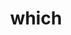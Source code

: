 ---
title: "which"
layout: cache
categories: [package, develop]
meta: {"compilers": ["apple-clang@16.0.0", "gcc@10.2.1", "gcc@10.5.0", "gcc@11.1.0", "gcc@11.4.0", "gcc@13.3.0", "gcc@7.5.0", "gcc@9.4.0"], "num_specs": 28, "num_specs_by_stack": {"build_systems": 5, "data-vis-sdk": 4, "developer-tools-aarch64-linux-gnu": 5, "developer-tools-darwin": 3, "developer-tools-manylinux2014": 1, "developer-tools-x86_64_v3-linux-gnu": 5, "e4s": 4, "e4s-power": 1, "hep": 4, "root": 28, "tutorial": 4}, "oss": ["centos7", "rhel8", "sequoia", "ubuntu18.04", "ubuntu20.04", "ubuntu22.04"], "platforms": ["darwin", "linux"], "stacks": ["build_systems", "data-vis-sdk", "developer-tools-aarch64-linux-gnu", "developer-tools-darwin", "developer-tools-manylinux2014", "developer-tools-x86_64_v3-linux-gnu", "e4s", "e4s-power", "hep", "root", "tutorial"], "targets": ["aarch64", "ppc64le", "x86_64_v3"], "versions": ["2.21"]}
spec_details: [{"compiler": "gcc@10.5.0", "hash": "2zc4kzv6u3kspajp3yd2eyno4qfurpq7", "os": "centos7", "platform": "linux", "size": "-", "stacks": ["developer-tools-x86_64_v3-linux-gnu", "root"], "target": "x86_64_v3", "variants": ["build_system=autotools"], "versions": ["2.21"]}, {"compiler": "gcc@13.3.0", "hash": "3swlckv7kdb4bplmnsz5texqopcc6gnb", "os": "rhel8", "platform": "linux", "size": "-", "stacks": ["developer-tools-aarch64-linux-gnu", "root"], "target": "aarch64", "variants": ["build_system=autotools"], "versions": ["2.21"]}, {"compiler": "gcc@13.3.0", "hash": "4xppehyaxfbqcgdagx4z5ti7hprosbr4", "os": "rhel8", "platform": "linux", "size": "-", "stacks": ["developer-tools-aarch64-linux-gnu", "root"], "target": "aarch64", "variants": ["build_system=autotools"], "versions": ["2.21"]}, {"compiler": "gcc@10.5.0", "hash": "7zwoejgf4wil7cyvxjnoyc6j53z2ccps", "os": "centos7", "platform": "linux", "size": "-", "stacks": ["developer-tools-x86_64_v3-linux-gnu", "root"], "target": "x86_64_v3", "variants": ["build_system=autotools"], "versions": ["2.21"]}, {"compiler": "gcc@7.5.0", "hash": "aj5rja4m344cqpdtu7s4vuxcqcs7ftwc", "os": "ubuntu18.04", "platform": "linux", "size": "-", "stacks": ["build_systems", "root"], "target": "x86_64_v3", "variants": ["build_system=autotools"], "versions": ["2.21"]}, {"compiler": "gcc@11.4.0", "hash": "bycd5vxpfp7pyzt7hkipmxsnk3dmunto", "os": "ubuntu22.04", "platform": "linux", "size": "-", "stacks": ["e4s", "hep", "root", "tutorial"], "target": "x86_64_v3", "variants": ["build_system=autotools"], "versions": ["2.21"]}, {"compiler": "gcc@7.5.0", "hash": "ccb2hpct7spvloitd3jkxuww3xrytkbj", "os": "ubuntu18.04", "platform": "linux", "size": "-", "stacks": ["build_systems", "root"], "target": "x86_64_v3", "variants": ["build_system=autotools"], "versions": ["2.21"]}, {"compiler": "gcc@10.5.0", "hash": "cr5qa4zyseucymfqijvfzm6fcxbhrhzt", "os": "centos7", "platform": "linux", "size": "-", "stacks": ["developer-tools-x86_64_v3-linux-gnu", "root"], "target": "x86_64_v3", "variants": ["build_system=autotools"], "versions": ["2.21"]}, {"compiler": "apple-clang@16.0.0", "hash": "cxk6quw7mv6qc4bq4wcev3ncrtqsoece", "os": "sequoia", "platform": "darwin", "size": "-", "stacks": ["developer-tools-darwin", "root"], "target": "aarch64", "variants": ["build_system=autotools"], "versions": ["2.21"]}, {"compiler": "gcc@11.4.0", "hash": "d5wssliklbsbr6uawex56mx6zv7fbpjx", "os": "ubuntu22.04", "platform": "linux", "size": "-", "stacks": ["e4s", "hep", "root", "tutorial"], "target": "x86_64_v3", "variants": ["build_system=autotools"], "versions": ["2.21"]}, {"compiler": "apple-clang@16.0.0", "hash": "dbn5ekczuysxq3y2qbwpy6ug3bsxs6v4", "os": "sequoia", "platform": "darwin", "size": "-", "stacks": ["developer-tools-darwin", "root"], "target": "aarch64", "variants": ["build_system=autotools"], "versions": ["2.21"]}, {"compiler": "gcc@10.2.1", "hash": "egv3hfcw5yr5y4q4fmxtplqilsvndkat", "os": "centos7", "platform": "linux", "size": "-", "stacks": ["developer-tools-manylinux2014", "root"], "target": "x86_64_v3", "variants": ["build_system=autotools"], "versions": ["2.21"]}, {"compiler": "gcc@13.3.0", "hash": "fxhbmuzsppwvb2dj3psj42fxn4qungd2", "os": "rhel8", "platform": "linux", "size": "-", "stacks": ["developer-tools-aarch64-linux-gnu", "root"], "target": "aarch64", "variants": ["build_system=autotools"], "versions": ["2.21"]}, {"compiler": "apple-clang@16.0.0", "hash": "gxipnifvab6mrfljj5tvl5fgye36ethn", "os": "sequoia", "platform": "darwin", "size": "-", "stacks": ["developer-tools-darwin", "root"], "target": "aarch64", "variants": ["build_system=autotools"], "versions": ["2.21"]}, {"compiler": "gcc@9.4.0", "hash": "igddedhjovlajg3kvyhohi3gxbm3vth2", "os": "ubuntu20.04", "platform": "linux", "size": "-", "stacks": ["e4s-power", "root"], "target": "ppc64le", "variants": ["build_system=autotools"], "versions": ["2.21"]}, {"compiler": "gcc@7.5.0", "hash": "ijjcpwctoss4tadbflseihtfajaczhci", "os": "ubuntu18.04", "platform": "linux", "size": "-", "stacks": ["build_systems", "root"], "target": "x86_64_v3", "variants": ["build_system=autotools"], "versions": ["2.21"]}, {"compiler": "gcc@11.4.0", "hash": "ko6m4vealv6dcevfad3wmrcmbhbysptt", "os": "ubuntu22.04", "platform": "linux", "size": "-", "stacks": ["e4s", "hep", "root", "tutorial"], "target": "x86_64_v3", "variants": ["build_system=autotools"], "versions": ["2.21"]}, {"compiler": "gcc@11.4.0", "hash": "ks4l72tudnhxiwmxzd7dteqhviufdfyc", "os": "ubuntu22.04", "platform": "linux", "size": "-", "stacks": ["e4s", "hep", "root", "tutorial"], "target": "x86_64_v3", "variants": ["build_system=autotools"], "versions": ["2.21"]}, {"compiler": "gcc@7.5.0", "hash": "nye655k7gtzpl2xekw3x4x2so2i3mcc2", "os": "ubuntu18.04", "platform": "linux", "size": "-", "stacks": ["build_systems", "root"], "target": "x86_64_v3", "variants": ["build_system=autotools"], "versions": ["2.21"]}, {"compiler": "gcc@11.1.0", "hash": "ordpzbo67x7ugj5tnc6b4qhqdomccerw", "os": "ubuntu20.04", "platform": "linux", "size": "-", "stacks": ["data-vis-sdk", "root"], "target": "x86_64_v3", "variants": ["build_system=autotools"], "versions": ["2.21"]}, {"compiler": "gcc@10.5.0", "hash": "rp7lefseoom256f5jddywu3tlget5fgb", "os": "centos7", "platform": "linux", "size": "-", "stacks": ["developer-tools-x86_64_v3-linux-gnu", "root"], "target": "x86_64_v3", "variants": ["build_system=autotools"], "versions": ["2.21"]}, {"compiler": "gcc@11.1.0", "hash": "sfmnzbhpo7f4ugvkw63sykaargmrlbec", "os": "ubuntu20.04", "platform": "linux", "size": "-", "stacks": ["data-vis-sdk", "root"], "target": "x86_64_v3", "variants": ["build_system=autotools"], "versions": ["2.21"]}, {"compiler": "gcc@11.1.0", "hash": "sjb33fsgp3x4vra3lyz72mrjpwaazi7e", "os": "ubuntu20.04", "platform": "linux", "size": "-", "stacks": ["data-vis-sdk", "root"], "target": "x86_64_v3", "variants": ["build_system=autotools"], "versions": ["2.21"]}, {"compiler": "gcc@11.1.0", "hash": "tbrcdisqvwycsi7cbammu5awocjdorkz", "os": "ubuntu20.04", "platform": "linux", "size": "-", "stacks": ["data-vis-sdk", "root"], "target": "x86_64_v3", "variants": ["build_system=autotools"], "versions": ["2.21"]}, {"compiler": "gcc@13.3.0", "hash": "x7bsnnez4ohjjqgzlhblvlmygs4aqxha", "os": "rhel8", "platform": "linux", "size": "-", "stacks": ["developer-tools-aarch64-linux-gnu", "root"], "target": "aarch64", "variants": ["build_system=autotools"], "versions": ["2.21"]}, {"compiler": "gcc@13.3.0", "hash": "y2hvdib3belgdjyyf7d6rhkxic4ghbrv", "os": "rhel8", "platform": "linux", "size": "-", "stacks": ["developer-tools-aarch64-linux-gnu", "root"], "target": "aarch64", "variants": ["build_system=autotools"], "versions": ["2.21"]}, {"compiler": "gcc@10.5.0", "hash": "yqwzdvvxrrvx67qsljxvo3civadphuha", "os": "centos7", "platform": "linux", "size": "-", "stacks": ["developer-tools-x86_64_v3-linux-gnu", "root"], "target": "x86_64_v3", "variants": ["build_system=autotools"], "versions": ["2.21"]}, {"compiler": "gcc@7.5.0", "hash": "z2jber3satre4suweeborzlrrfnzoygt", "os": "ubuntu18.04", "platform": "linux", "size": "-", "stacks": ["build_systems", "root"], "target": "x86_64_v3", "variants": ["build_system=autotools"], "versions": ["2.21"]}]
---